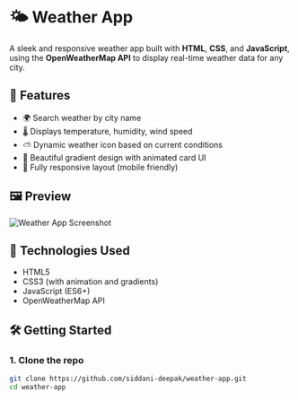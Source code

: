 # 🌤️ Weather App

A sleek and responsive weather app built with **HTML**, **CSS**, and **JavaScript**, using the **OpenWeatherMap API** to display real-time weather data for any city.

## 🚀 Features

- 🌍 Search weather by city name
- 🌡️ Displays temperature, humidity, wind speed
- ⛅ Dynamic weather icon based on current conditions
- 🎨 Beautiful gradient design with animated card UI
- 📱 Fully responsive layout (mobile friendly)

## 🖼️ Preview

![Weather App Screenshot](./) 

## 🔧 Technologies Used

- HTML5
- CSS3 (with animation and gradients)
- JavaScript (ES6+)
- OpenWeatherMap API

## 🛠️ Getting Started

### 1. Clone the repo

```bash
git clone https://github.com/siddani-deepak/weather-app.git
cd weather-app
